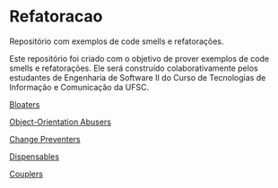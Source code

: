 # Refatoracao
Repositório com exemplos de code smells e refatorações.

Este repositório foi criado com o objetivo de prover exemplos de code smells e refatorações. 
Ele será construído colaborativamente pelos estudantes de Engenharia de Software II do Curso de Tecnologias de Informação e Comunicação da UFSC.

[Bloaters](https://github.com/andreabord/refatoracao/wiki/Bloaters)

[Object-Orientation Abusers](https://github.com/andreabord/refatoracao/wiki/Bloaters)

[Change Preventers](https://github.com/andreabord/refatoracao/wiki/Bloaters)

[Dispensables](https://github.com/andreabord/refatoracao/wiki/Bloaters)

[Couplers](https://github.com/andreabord/refatoracao/wiki/Bloaters)

